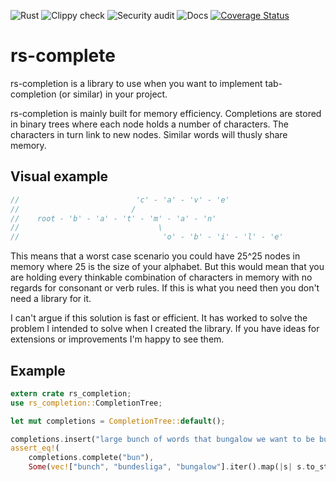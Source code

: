 ![Rust](https://github.com/LiquidityC/rs-complete/workflows/Rust/badge.svg)
![Clippy check](https://github.com/LiquidityC/rs-complete/workflows/Clippy%20check/badge.svg)
![Security audit](https://github.com/LiquidityC/rs-complete/workflows/Security%20audit/badge.svg)
![Docs](https://docs.rs/rs-complete/badge.svg)
[![Coverage Status](https://coveralls.io/repos/github/LiquidityC/rs-complete/badge.svg?branch=master)](https://coveralls.io/github/LiquidityC/rs-complete?branch=master)

# rs-complete

rs-completion is a library to use when you want to implement tab-completion (or similar)
in your project.

rs-completion is mainly built for memory efficiency. Completions are stored in binary trees
where each node holds a number of characters. The characters in turn link to new nodes. Similar
words will thusly share memory.

## Visual example

```rust
//                          'c' - 'a' - 'v' - 'e'
//                         /
//    root - 'b' - 'a' - 't' - 'm' - 'a' - 'n'
//                               \
//                                'o' - 'b' - 'i' - 'l' - 'e'
```


This means that a worst case scenario you could have 25^25 nodes in memory where 25 is the size
of your alphabet. But this would mean that you are holding every thinkable combination of
characters in memory with no regards for consonant or verb rules. If this is what you need then
you don't need a library for it.

I can't argue if this solution is fast or efficient. It has worked to solve the problem 
I intended to solve when I created the library. If you have ideas for extensions or
improvements I'm happy to see them.

## Example
```rust
extern crate rs_completion;
use rs_completion::CompletionTree;

let mut completions = CompletionTree::default();

completions.insert("large bunch of words that bungalow we want to be bundesliga able to complete");
assert_eq!(
    completions.complete("bun"),
    Some(vec!["bunch", "bundesliga", "bungalow"].iter().map(|s| s.to_string()).collect()));
```
